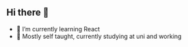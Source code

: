 ## Hi there 👋

- 🌱 I’m currently learning React
- 🤔 Mostly self taught, currently studying at uni and working 
